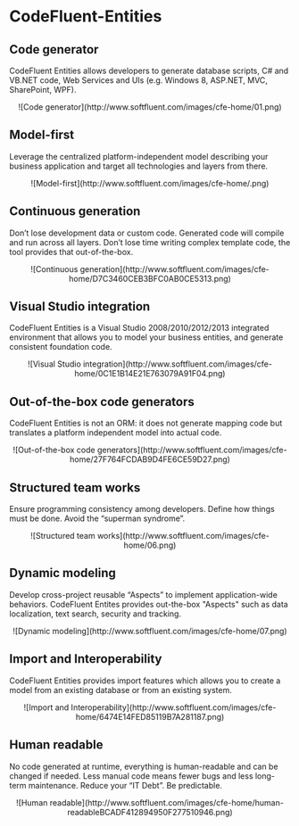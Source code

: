 CodeFluent-Entities
===================

Code generator
---------------

CodeFluent Entities allows developers to generate database scripts, C# and VB.NET code, Web Services and UIs (e.g. Windows 8, ASP.NET, MVC, SharePoint, WPF).

<p align="center">
![Code generator](http://www.softfluent.com/images/cfe-home/01.png)
</p>

Model-first
-----------

Leverage the centralized platform-independent model describing your business application and target all technologies and layers from there.

<p align="center">
![Model-first](http://www.softfluent.com/images/cfe-home/.png)
</p>

Continuous generation
---------------------

Don’t lose development data or custom code. Generated code will compile and run across all layers. Don’t lose time writing complex template code, the tool provides that out-of-the-box.

<p align="center">
![Continuous generation](http://www.softfluent.com/images/cfe-home/D7C3460CEB3BFC0AB0CE5313.png)
</p>

Visual Studio integration
-------------------------

CodeFluent Entities is a Visual Studio 2008/2010/2012/2013 integrated environment that allows you to model your business entities, and generate consistent foundation code.

<p align="center">
![Visual Studio integration](http://www.softfluent.com/images/cfe-home/0C1E1B14E21E763079A91F04.png)
</p>

Out-of-the-box code generators
------------------------------

CodeFluent Entities is not an ORM: it does not generate mapping code but translates a platform independent model into actual code.

<p align="center">
![Out-of-the-box code generators](http://www.softfluent.com/images/cfe-home/27F764FCDAB9D4FE6CE59D27.png)
</p>

Structured team works
---------------------

Ensure programming consistency among developers. Define how things must be done. Avoid the “superman syndrome”.

<p align="center">
![Structured team works](http://www.softfluent.com/images/cfe-home/06.png)
</p>

Dynamic modeling
----------------

Develop cross-project reusable “Aspects” to implement application-wide behaviors. CodeFluent Entites provides out-the-box "Aspects" such as data localization, text search, security and tracking.

<p align="center">
![Dynamic modeling](http://www.softfluent.com/images/cfe-home/07.png)
</p>

Import and Interoperability
---------------------------

CodeFluent Entities provides import features which allows you to create a model from an existing database or from an existing system.

<p align="center">
![Import and Interoperability](http://www.softfluent.com/images/cfe-home/6474E14FED85119B7A281187.png)
</p>

Human readable
--------------

No code generated at runtime, everything is human-readable and can be changed if needed. Less manual code means fewer bugs and less long-term maintenance. Reduce your “IT Debt”. Be predictable.

<p align="center">
![Human readable](http://www.softfluent.com/images/cfe-home/human-readableBCADF412894950F277510946.png)
</p>
